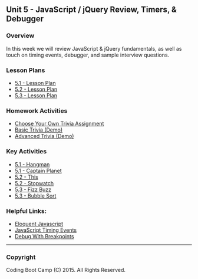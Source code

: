 ## Unit 5 - JavaScript / jQuery Review, Timers, & Debugger 

### Overview
In this week we will review JavaScript & jQuery fundamentals, as well as touch on timing events, debugger, and sample interview questions.

### Lesson Plans
* [5.1 - Lesson Plan](1-Class-Content/5.1/5.1-Lessonplan.md)
* [5.2 - Lesson Plan](1-Class-Content/5.2/5.2-Lessonplan.md)
* [5.3 - Lesson Plan](1-Class-Content/5.3/5.3-Lessonplan.md)

### Homework Activities
* [Choose Your Own Trivia Assignment](2-Homework/Instructions/homework-instructions.md)
* [Basic Trivia (Demo)](2-Homework/Instructions/basic-trivia-demo.mov)
* [Advanced Trivia (Demo)](2-Homework/Instructions/advanced-trivia-demo.mov)

### Key Activities 
* [5.1 - Hangman](1-Class-Content/5.1/Activities/1-Hangman)
* [5.1 - Captain Planet](1-Class-Content/5.1/Activities/2-CaptainPlanet)
* [5.2 - This ](1-Class-Content/5.2/Activities/2-This)
* [5.2 - Stopwatch ](1-Class-Content/5.2/Activities/7-Stopwatch)
* [5.3 - Fizz Buzz ](1-Class-Content/5.3/student-facing/fizz_buzz)
* [5.3 - Bubble Sort ](1-Class-Content/5.3/student-facing/bubble_sort)


### Helpful Links:
* [Eloquent Javascript](http://eloquentjavascript.net/) 
* [JavaScript Timing Events](http://www.w3schools.com/js/js_timing.asp)
* [Debug With Breakpoints](https://developers.google.com/web/tools/chrome-devtools/debug/breakpoints/?hl=en)

-------

### Copyright 
Coding Boot Camp (C) 2015. All Rights Reserved.
